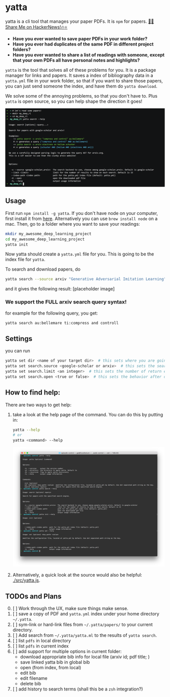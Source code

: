 # yatta 

yatta is a cli tool that manages your paper PDFs. It is `npm` for papers.     [:rocket::beer:Share Me on HackerNews!:fire::star:](https://news.ycombinator.com/submitlink?u=https://github.com/episodeyang/yatta&t=Yatta%20|%20NPM-for-science-papers)
- **Have you ever wanted to save paper PDFs in your work folder?**
- **Have you ever had duplicates of the same PDF in different project folders?**
- **Have you ever wanted to share a list of readings with someone, except that your own PDFs all have personal notes and highlights?**

`yatta` is the tool that solves all of these problems for you. It is a package manager for links and papers. It saves a index of bibliography data in a `yatta.yml` file in your work folder, so that if you want to share those papers, you can just send someone the index, and have them do `yatta download`. 

We solve some of the annoying problems, so that you don't have to. Plus `yatta` is open source, so you can help shape the direction it goes!

[![yatta-demo.v0.11.2](./figures/demo.v0.11.2.png)](https://asciinema.org/a/158365)

## Usage

First run `npm install -g yatta`. If you don't have node on your computer, first install it from [here](https://nodejs.org/en/download/). Alternatively you can use `brew install node` on a mac.
Then, go to a folder where you want to save your readings:
```bash
mkdir my_awesome_deep_learning_project
cd my_awesome_deep_learning_project
yatta init
```
Now yatta should create a `yatta.yml` file for you. This is going to be the index file for `yatta`.

To search and download papers, do
```bash
yatta search --source arxiv "Generative Adversarial Imitation Learning"
```
and it gives the following result:
[placeholder image]

### We support the FULL arxiv search query syntax!

for example for the following query, you get:
```bash
yatta search au:bellemare ti:compress and controll
```

## Settings

you can run
```bash
yatta set dir <name of your target dir>  # this sets where you are going to save the pdf files.
yatta set search.source <google-scholar or arxiv>  # this sets the search engine to unse
yatta set search.limit <an integer>  # this sets the number of return entries to show. Pagination support will come later.
yatta set search.open <true or false>  # this sets the behavior after download: open the pdf up or not?
```

## How to find help:

There are two ways to get help: 
1. take a look at the help page of the command. You can do this by putting in:

    ```bash
    yatta --help
    # or
    yatta <command> --help
    ```
    ![./figures/help.png](./figures/help.png)
    
2. Alternatively, a quick look at the source would also be helpful: [./src/yatta.js](./src/yatta.js).

## TODOs and Plans

0. [ ] Work through the UX, make sure things make sense.
1. [ ] save a copy of PDF and `yatta.yml` index under your home directory `~/.yatta`.
2. [ ] sym-link or hard-link files from `~/.yatta/papers/` to your current directory.
3. [ ] Add search from `~/.yatta/yatta.ml` to the results of `yatta search`.
4. [ ] list `pdfs` in local directory
5. [ ] list `pdfs` in current index
6. [ ] add support for multiple options in current folder: 
    - download appropriate bib info for local file (arxiv id; pdf title; )
    - save linked yatta bib in global bib
    - open (from index, from local)
    - edit bib
    - edit filename
    - delete bib
7. [ ] add history to search terms (shall this be a `zsh` integration?)
